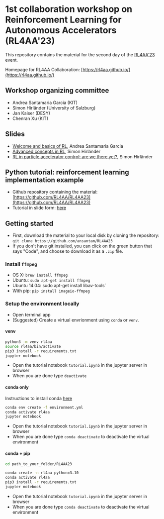 # 1st collaboration workshop on Reinforcement Learning for Autonomous Accelerators (RL4AA'23)

This repository contains the material for the second day of the [RL4AA'23](https://indico.scc.kit.edu/event/3280/overview) event.

Homepage for RL4AA Collaboration: [https://rl4aa.github.io/](https://rl4aa.github.io/)

## Workshop organizing committee

- Andrea Santamaria Garcia (KIT)
- Simon Hirländer (University of Salzburg)
- Jan Kaiser (DESY)
- Chenran Xu (KIT)

## Slides

- [Welcome and basics of RL](https://github.com/RL4AA/RL4AA23/blob/main/slides/SantamariaGarcia_intro_to_RL.pdf), Andrea Santamaria Garcia
- [Advanced concepts in RL](https://github.com/RL4AA/RL4AA23/blob/main/slides/Hirlaender_advanced_concepts.pdf), Simon Hirländer
- [RL in particle accelerator control: are we there yet?](https://github.com/RL4AA/RL4AA23/blob/main/slides/Hirlaender_IBPT_seminar.pdf), Simon Hirländer

## Python tutorial: reinforcement learning implementation example

- Github repository containing the material: [https://github.com/RL4AA/RL4AA23](https://github.com/RL4AA/RL4AA23)
- Tutorial in slide form: [here](https://rl4aa.github.io/RL4AA23/tutorial.slides.html#/)

## Getting started

- First, download the material to your local disk by cloning the repository:
`git clone https://github.com/ansantam/RL4AA23`
- If you don't have git installed, you can click on the green button that says "Code", and choose to download it as a `.zip` file.

### Install `ffmpeg`

- OS X: `brew install ffmpeg`
- Ubuntu: `sudo apt-get install ffmpeg`
- Ubuntu 14.04: sudo apt-get install libav-tools`
- With pip: `pip install imageio-ffmpeg`

### Setup the environment locally

- Open terminal app
- (Suggested) Create a virtual envrionment using `conda` or `venv`.

#### venv

```bash
python3 -m venv rl4aa
source rl4aa/bin/activate
pip3 install -r requirements.txt
jupyter notebook
```

- Open the tutorial notebook `tutorial.ipynb` in the jupyter server in browser
- When you are done type `deactivate`

#### conda only

Instructions to install conda [here](https://docs.conda.io/projects/conda/en/4.6.1/user-guide/install/index.html)

```bash
conda env create -f environment.yml
conda activate rl4aa
jupyter notebook
```

- Open the tutorial notebook `tutorial.ipynb` in the jupyter server in browser
- When you are done type `conda deactivate` to deactivate the virtual environment

#### conda + pip

```bash
cd path_to_your_folder/RL4AA23
```

```bash
conda create -n rl4aa python=3.10
conda activate rl4aa
pip3 install -r requirements.txt
jupyter notebook
```

- Open the tutorial notebook `tutorial.ipynb` in the jupyter server in browser
- When you are done type `conda deactivate` to deactivate the virtual environment
